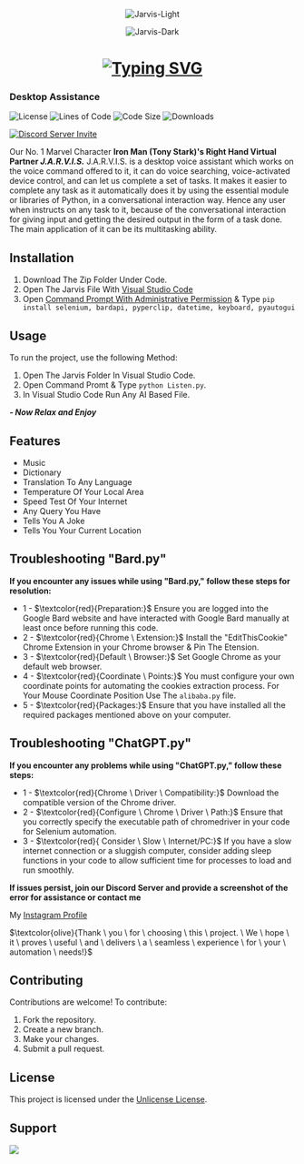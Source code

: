 <div  align="center">

  ![Jarvis-Light](https://user-images.githubusercontent.com/3369400/139447912-e0f43f33-6d9f-45f8-be46-2df5bbc91289.png#gh-dark-mode-only)
  
  ![Jarvis-Dark](https://user-images.githubusercontent.com/3369400/139448065-39a229ba-4b06-434b-bc67-616e2ed80c8f.png#gh-light-mode-only)

  # [![Typing SVG](https://readme-typing-svg.herokuapp.com?font=Permanent+Marker&size=40&pause=1000&color=2986cc&center=true&vCenter=true&width=435&lines=Jarvis)](https://git.io/typing-svg)

  </div>

  ### Desktop Assistance 

  ![License](https://img.shields.io/github/license/OnePunchMan2718/Jarvis?color=598e3c&style=for-the-badge)
  ![Lines of Code](https://img.shields.io/tokei/lines/github/OnePunchMan2718/Jarvis?color=598e3c&style=for-the-badge)
  ![Code Size](https://img.shields.io/github/languages/code-size/OnePunchMan2718/Jarvis?color=598e3c&style=for-the-badge)
  ![Downloads](https://img.shields.io/github/downloads/OnePunchMan2718/Jarvis/total?color=598e3c&style=for-the-badge)

  [![Discord Server Invite](https://discord.com/api/guilds/876398373962412102/widget.png?style=banner2)](https://discord.gg/9qKScMjdPF)
</div>

Our No. 1 Marvel Character **Iron Man (Tony Stark)'s Right Hand Virtual Partner ***J.A.R.V.I.S.***** J.A.R.V.I.S. is a desktop voice assistant which works on the voice command offered to it, it can do voice searching, voice-activated device control, and can let us complete a set of tasks. It makes it easier to complete any task as it automatically does it by using the essential module or libraries of Python, in a conversational interaction way. Hence any user when instructs on any task to it, because of the conversational interaction for giving input and getting the desired output in the form of a task done. The main application of it can be its multitasking ability.

## Installation

1. Download The Zip Folder Under Code.
2. Open The Jarvis File With [Visual Studio Code](https://code.visualstudio.com/docs/setup/windows)
3. Open [Command Prompt With Administrative Permission](https://gearupwindows.com/how-to-open-command-prompt-cmd-as-administrator-in-windows-11/) & Type ```pip install selenium, bardapi, pyperclip, datetime, keyboard, pyautogui```

## Usage

To run the project, use the following Method:

1. Open The Jarvis Folder In Visual Studio Code.
2. Open Command Promt & Type ```python Listen.py```.
3. In Visual Studio Code Run Any AI Based File.

***- Now Relax and Enjoy***

## Features

- Music
- Dictionary
- Translation To Any Language
- Temperature Of Your Local Area
- Speed Test Of Your Internet
- Any Query You Have
- Tells You A Joke
- Tells You Your Current Location

## Troubleshooting "Bard.py"

**If you encounter any issues while using "Bard.py," follow these steps for resolution:**

- 1 - $\textcolor{red}{Preparation:}$ Ensure you are logged into the Google Bard website and have interacted with Google Bard manually at least once before running this code.
- 2 - $\textcolor{red}{Chrome \ Extension:}$ Install the "EditThisCookie" Chrome Extension in your Chrome browser & Pin The Etension.
- 3 - $\textcolor{red}{Default \ Browser:}$ Set Google Chrome as your default web browser.
- 4 - $\textcolor{red}{Coordinate \ Points:}$ You must configure your own coordinate points for automating the cookies extraction process. For Your Mouse Coordinate Position Use The ```alibaba.py``` file.
- 5 - $\textcolor{red}{Packages:}$ Ensure that you have installed all the required packages mentioned above on your computer.

## Troubleshooting "ChatGPT.py"

**If you encounter any problems while using "ChatGPT.py," follow these steps:**

- 1 - $\textcolor{red}{Chrome \ Driver \ Compatibility:}$ Download the compatible version of the Chrome driver.
- 2 - $\textcolor{red}{Configure \ Chrome \ Driver \ Path:}$ Ensure that you correctly specify the executable path of chromedriver in your code for Selenium automation.
- 3 - $\textcolor{red}{ Consider \ Slow \ Internet/PC:}$ If you have a slow internet connection or a sluggish computer, consider adding sleep functions in your code to allow sufficient time for processes to load and run smoothly.

**If issues persist, join our Discord Server and provide a screenshot of the error for assistance or contact me**

My [Instagram Profile](https://www.instagram.com/anjishnu_sengupta/)

$\textcolor{olive}{Thank \ you \ for \ choosing \ this \ project. \ We \ hope \ it \ proves \ useful \ and \ delivers \ a \ seamless \ experience \ for \ your \ automation \ needs!}$

## Contributing

Contributions are welcome! To contribute:

1. Fork the repository.
2. Create a new branch.
3. Make your changes.
4. Submit a pull request.

## License

This project is licensed under the [Unlicense License](LICENSE).

## Support
<a href="https://www.buymeacoffee.com/OnePunchMan_2718"><img src="https://img.buymeacoffee.com/button-api/?text=Buy me a pizza&emoji=🍕&slug=OnePunchMan_2718&button_colour=FFDD00&font_colour=000000&font_family=Cookie&outline_colour=000000&coffee_colour=ffffff" /></a>

